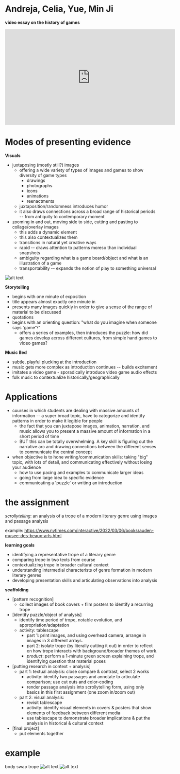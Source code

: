 # Andreja, Celia, Yue, Min Ji


**video essay on the history of games**

<iframe width="560" height="315" src="https://www.youtube.com/embed/zj9OVaQJ978" title="YouTube video player" frameborder="0" allow="accelerometer; autoplay; clipboard-write; encrypted-media; gyroscope; picture-in-picture" allowfullscreen></iframe>


# Modes of presenting evidence

**Visuals**

* juxtaposing (mostly still?) images
    * offering a wide variety of types of images and games to show diversity of game types
        * drawings
        * photographs
        * icons
        * animations
        * reenactments 
    * juxtaposition/randomness introduces humor
    * it also draws connections across a broad range of historical periods -- from antiquity to contemporary moment
* zooming in and out, moving side to side, cutting and pasting to collage/overlay images 
    * this adds a dynamic element
    * this also contextualizes them
    * transitions in natural yet creative ways
    * rapid -- draws attention to patterns moreso than individual snapshots
    * ambiguity regarding what is a game board/object and what is an illustration of a game 
    * transportability -- expands the notion of play to something universal

![alt text](https://files.slack.com/files-pri/T0HTW3H0V-F03U9NEEG3W/screen_shot_2022-08-18_at_11.18.18_am.png?pub_secret=e5b1602455)

**Storytelling**

* begins with one minute of exposition
* title appears almost exactly one minute in
* presents many images quickly in order to give a sense of the range of material to be discussed
* quotations
* begins with an orienting question: "what do you imagine when someone says 'game'?"
    * offers a series of examples, then introduces the puzzle: how did games develop across different cultures, from simple hand games to video games?

**Music Bed**

* subtle, playful plucking at the introduction
* music gets more complex as introduction continues -- builds excitement
* imitates a video game - sporadically introduce video game audio effects
* folk music to contextualize historically/geographically


# Applications
* courses in which students are dealing with massive amounts of information -- a super broad topic, have to categorize and identify patterns in order to make it legible for people
    * the fact that you can juxtapose images, animation, narration, and music allows you to present a massive amount of information in a short period of time
    * BUT this can be totally overwhelming. A key skill is figuring out the narrative arc and drawing connections between the different senses to communicate the central concept
* when objective is to hone writing/communication skills: taking "big" topic, with lots of detail, and communicating effectively without losing your audience 
    * how to use pacing and examples to communicate larger ideas
    * going from large idea to specific evidence
    * communicating a 'puzzle' or writing an introduction

# the assignment
*scrollytelling*: an analysis of a trope of a modern literary genre using images and passage analysis

example: https://www.nytimes.com/interactive/2022/03/06/books/auden-musee-des-beaux-arts.html

<b>learning goals</b>
* identifying a representative trope of a literary genre
* comparing trope in two texts from course
* contextualizing trope in broader cultural context
* understanding intermedial characterists of genre formation in modern literary genres
* developing presentation skills and articulating observations into analysis


<b>scaffolding</b>
* [pattern recognition]
    * collect images of book covers + film posters to identify a recurring trope
* [identify puzzle/object of analysis]
    * identify time period of trope, notable evolution, and appropriation/adaptation
    * activity: tablescape 
        * part 1: print images, and using overhead camera, arrange in images in 3 different arrays. 
        * part 2: isolate trope (by literally cutting it out) in order to reflect on how trope interacts with background/broader themes of work. 
        * *product*: perform a 1-minute green screen explaining trope, and identifying question that material poses
* [putting research in context + analysis]
    * part 1: textual analysis: close compare & contrast, select 2 works
        * activity: identify two passages and annotate to articulate comparison; use cut outs and color-coding
        * render passage analysis into scrollytelling form, using only basics in this first assignment (one zoom in/zoom out)
    * part 2: visual analysis: 
        * revisit tablescape 
        * activity: identify visual elements in covers & posters that show elements of feedback between different media
        * use tablescape to demonstrate broader implications & put the analysis in historical & cultural context
* [final project]
    * put elements together 


# example 
body swap trope
![alt text](https://fictionphile.com/wp-content/uploads/2019/12/body-swap-fiction-face-off1.jpg)
![alt text](https://fictionphile.com/wp-content/uploads/2019/12/body-swap-fiction-keinplatz1.jpg)
  